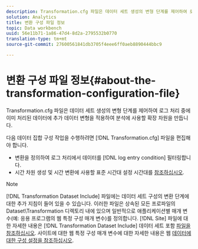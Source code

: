 ```yaml
---
description: Transformation.cfg 파일은 데이터 세트 생성의 변형 단계를 제어하여 로그 처리 중에 이미 처리된 데이터에 추가 데이터 변형을 적용하여 분석에 사용할 확장 차원을 만듭니다.
solution: Analytics
title: 변환 구성 파일 정보
topic: Data workbench
uuid: 56e11b71-1a86-47d4-8d2a-2795532b0770
translation-type: tm+mt
source-git-commit: 27600561841db3705f4eee6ff0aeb8890444bbc9

---
```



# 변환 구성 파일 정보{#about-the-transformation-configuration-file}

Transformation.cfg 파일은 데이터 세트 생성의 변형 단계를 제어하여 로그 처리 중에 이미 처리된 데이터에 추가 데이터 변형을 적용하여 분석에 사용할 확장 차원을 만듭니다.

다음 데이터 집합 구성 작업을 수행하려면 [!DNL Transformation.cfg] 파일을 편집해야 합니다.

* 변환을 정의하여 로그 처리에서 데이터를 [!DNL log entry condition] 필터링합니다.
* 시간 차원 생성 및 시간 변환에 사용할 표준 시간대 설정 시간대를 [참조하십시오](../../../home/c-dataset-const-proc/c-trans-config-file/c-spec-trans-param/c-time-zones.md#concept-9cf16b1cb4874f7d85e1dd950fdb4956).

>[!NOTE]
>
>[!DNL Transformation Dataset Include] 파일에는 데이터 세트 구성의 변환 단계에 대한 추가 지침이 들어 있을 수 있습니다. 이러한 파일은 상속된 모든 프로파일의 Dataset\Transformation 디렉토리 내에 있으며 일반적으로 애플리케이션별 매개 변수(예: 응용 프로그램의 웹 특정 구성 매개 변수)를 정의합니다. [!DNL Site] 파일에 대한 자세한 내용은 [!DNL Transformation Dataset Include] 데이터 세트 포함 [파일을 참조하십시오](../../../home/c-dataset-const-proc/c-dataset-inc-files/c-abt-dataset-inc-files.md). 사이트에 대한 웹 특정 구성 매개 변수에 대한 자세한 내용은 웹 [데이터에 대한 구성 설정을 참조하십시오](../../../home/c-dataset-const-proc/c-config-web-data/c-config-web-data.md#concept-9a306b65483a484bb3f6f3c1d7e77519).

